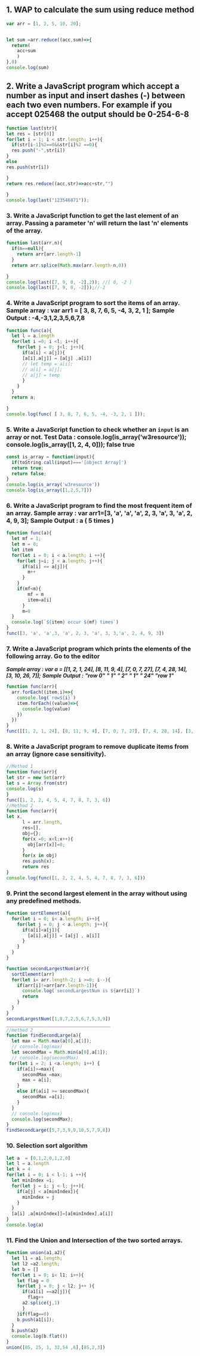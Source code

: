 ## 1. WAP to calculate the sum using reduce method
```javascript
var arr = [1, 2, 5, 10, 20];


let sum =arr.reduce((acc,sum)=>{
  return(
    acc+sum
    )
},0)
console.log(sum)
```
## 2. Write a JavaScript program which accept a number as input and insert dashes (-) between each two even numbers. For example if you accept 025468 the output should be 0-254-6-8
```javascript
function last(str){
let res = [str[0]]
for(let i = 1; i < str.length; i++){
  if(str[i-1]%2==0&&str[i]%2 ==0){
  res.push("-",str[i])
}
else
res.push(str[i])

}
return res.reduce((acc,str)=>acc+str,"")
  
}
console.log(last("123546871"));
```
### 3. Write a JavaScript function to get the last element of an array. Passing a parameter 'n' will return the last 'n' elements of the array.
```javascript
function last(arr,n){
  if(n==null){
    return arr[arr.length-1]
  }
  return arr.splice(Math.max(arr.length-n,0))
  
}
console.log(last([7, 9, 0, -2],2)); //[ 0, -2 ]
console.log(last([7, 9, 0, -2]));//-2
```
### 4. Write a JavaScript program to sort the items of an array. Sample array : var arr1 = [ 3, 8, 7, 6, 5, -4, 3, 2, 1 ]; Sample Output : -4,-3,1,2,3,5,6,7,8
```javascript
function func(a){
  let l = a.length
  for(let i =0; i <l; i++){
    for(let j = 0; j<l; j++){
      if(a[i] < a[j]){
      [a[i],a[j]] = [a[j] ,a[i]]
      // let temp = a[i];
      // a[i] = a[j];
      // a[j] = temp
      }
    }
  }
  return a;
  
}
console.log(func( [ 3, 8, 7, 6, 5, -4, -3, 2, 1 ]));
```
### 5. Write a JavaScript function to check whether an `input` is an array or not. Test Data : console.log(is_array('w3resource')); console.log(is_array([1, 2, 4, 0])); false true
```javascript
const is_array = function(input){
  if(toString.call(input)==='[object Array]')
  return true;
  return false;
}
console.log(is_array('w3resource'))
console.log(is_array([1,2,5,7]))
```
### 6. Write a JavaScript program to find the most frequent item of an array. Sample array : var arr1=[3, 'a', 'a', 'a', 2, 3, 'a', 3, 'a', 2, 4, 9, 3]; Sample Output : a ( 5 times )
```javascript
function func(a){
  let mf = 1; 
  let m = 0; 
  let item
  for(let i = 0; i < a.length; i ++){
    for(let j=i; j < a.length; j++){
      if(a[i] == a[j]){
        m++
      }
    }
    if(mf<m){
        mf = m 
        item=a[i]
      }
      m=0
  }
  console.log(`${item} occur ${mf} times`)
}
func([3, 'a', 'a',3, 'a', 2, 3, 'a', 3, 3,'a', 2, 4, 9, 3])
```
### 7.  Write a JavaScript program which prints the elements of the following array. Go to the editor
***Sample array : var a = [[1, 2, 1, 24], [8, 11, 9, 4], [7, 0, 7, 27], [7, 4, 28, 14], [3, 10, 26, 7]];***
***Sample Output :***
***"row 0"***
***" 1"***
***" 2"***
***" 1"***
***" 24"***
***"row 1"***
```javascript
function func(arr){
  arr.forEach((item,i)=>{
    console.log(`row${i}`)
    item.forEach((value)=>{
      console.log(value)
    })
  })
}
func([[1, 2, 1, 24], [8, 11, 9, 4], [7, 0, 7, 27], [7, 4, 28, 14], [3, 10, 26, 7]])
```
### 8. Write a JavaScript program to remove duplicate items from an array (ignore case sensitivity).
```javascript
//Method 1
function func(arr){
let str = new Set(arr)
let s = Array.from(str)
console.log(s)
}
func([1, 2, 2, 4, 5, 4, 7, 8, 7, 3, 6])
//Method 2
function func(arr){
let x,
      l = arr.length,
      res=[],
      obj={};
      for(x =0; x<l;x++){
        obj[arr[x]]=0;
      }
      for(x in obj)
      res.push(x);
      return res
}
console.log(func([1, 2, 2, 4, 5, 4, 7, 8, 7, 3, 6]))
```
### 9. Print the second largest element in the array without using any predefined methods.
```javascript
function sortElement(a){
  for(let i = 0; i< a.length; i++){
    for(let j = 0; j < a.length; j++){
      if(a[i]<a[j]){
        [a[i],a[j]] = [a[j] , a[i]]
      }
    }
  }
}

function secondLargestNum(arr){
  sortElement(arr)
  for(let i= arr.length-2; i >=0; i--){
    if(arr[i]!=arr[arr.length-1]){
      console.log(`secondLargestNum is ${arr[i]}`)
      return
    }
  }
}
secondLargestNum([1,8,7,2,5,6,7,5,3,9])
_______________________________________
//method 2
function findSecondLarge(a){
  let max = Math.max(a[0],a[1]);
  // console.log(max)
  let secondMax = Math.min(a[0],a[1]);
  // console.log(secondMax)
 for(let i = 2; i <a.length; i++) {
    if(a[i]>=max){
      secondMax =max;
      max = a[i];
    }
    else if(a[i] >= secondMax){
      secondMax =a[i];
    }
  }
  // console.log(max)
  console.log(secondMax);
}
findSecondLarge([5,7,3,9,9,10,5,7,9,8])
```

### 10. Selection sort algorithm
```javascript
let a  = [0,1,2,0,1,2,0]
let l = a.length
let k = 4
for(let i = 0; i < l-1; i ++){
  let minIndex =i;
  for(let j = i; j < l; j++){
    if(a[j] < a[minIndex]){
      minIndex = j
    }
  }
  [a[i] ,a[minIndex]]=[a[minIndex],a[i]]
}
console.log(a)
```
### 11. Find the Union and Intersection of the two sorted arrays.
```javascript
function union(a1,a2){
  let l1 = a1.length;
  let l2 =a2.length;
  let b = [] 
  for(let i = 0; i< l1; i++){
    let flag = 0
    for(let j = 0; j < l2; j++ ){
      if(a1[i] ==a2[j]){
        flag++
      a2.splice(j,1)
      }
    }if(flag==0)
    b.push(a1[i]);
  }
  b.push(a2)
  console.log(b.flat())
}
union([85, 25, 1, 32,54 ,6],[85,2,3])
```
